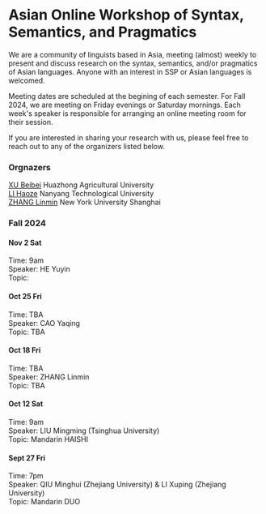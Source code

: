 # Asian Online Workshop of Syntax, Semantics, and Pragmatics

We are a community of linguists based in Asia, meeting (almost) weekly to present and discuss research on the syntax, semantics, and/or pragmatics of Asian languages. Anyone with an interest in SSP or Asian languages is welcomed.  

Meeting dates are scheduled at the begining of each semester. For Fall 2024, we are meeting on Friday evenings or Saturday mornings. Each week's speaker is responsible for arranging an online meeting room for their session.  

If you are interested in sharing your research with us, please feel free to reach out to any of the organizers listed below. 

### Orgnazers 
[XU Beibei](https://billyxu1983.wordpress.com/) Huazhong Agricultural University <br>
[LI Haoze](https://haozeli-ling.github.io/haozeli/) Nanyang Technological University  <br>
[ZHANG Linmin](https://sites.google.com/site/zhanglinmin/) New York University Shanghai


### Fall 2024

#### Nov 2 Sat
Time: 9am <br>
Speaker: HE Yuyin <br>
Topic: 

#### Oct 25 Fri
Time: TBA <br>
Speaker: CAO Yaqing <br>
Topic: TBA

#### Oct 18 Fri
Time: TBA <br>
Speaker: ZHANG Linmin <br>
Topic: TBA 

#### Oct 12 Sat 
Time: 9am <br>
Speaker: LIU Mingming (Tsinghua University) <br>
Topic: Mandarin HAISHI

#### Sept 27 Fri 
Time: 7pm <br>
Speaker: QIU Minghui (Zhejiang University) & LI Xuping (Zhejiang University) <br>
Topic: Mandarin DUO
